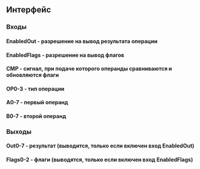 ## Интерфейс

### Входы

#### EnabledOut - разрешение на вывод результата операции

#### EnabledFlags - разрешение на вывод флагов

#### CMP - сигнал, при подаче которого операнды сравниваются и обновляются флаги

#### OP0-3 - тип операции
#### A0-7 - первый операнд
#### B0-7 - второй операнд

### Выходы

#### Out0-7 - результат (выводится, только если включен вход EnabledOut)

#### Flags0-2 - флаги (выводятся, только если включен вход EnabledFlags)